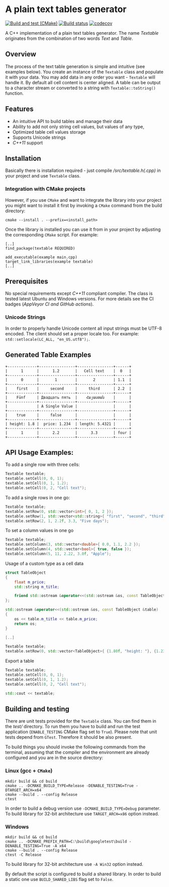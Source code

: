 # A plain text tables generator

[![Build and test (CMake)](https://github.com/vahancho/textable/actions/workflows/cmake.yml/badge.svg)](https://github.com/vahancho/textable/actions/workflows/cmake.yml)
[![Build status](https://ci.appveyor.com/api/projects/status/dey9nhcsubmtaq0g?svg=true)](https://ci.appveyor.com/project/vahancho/textable)
[![codecov](https://codecov.io/gh/vahancho/textable/branch/master/graph/badge.svg)](https://codecov.io/gh/vahancho/textable)

A C++ implementation of a plain text tables generator. The name *Textable* originates
from the combination of two words *Text* and *Table*.

## Overview

The process of the text table generation is simple and intuitive (see examples below).
You create an instance of the `Textable` class and populate it with your data.
You may add data in any order you want - `Textable` will handle it.
By default all cell content is center aligned. A table can be output to a character stream or
converted to a string with `Textable::toString()` function.

## Features

- An intuitive API to build tables and manage their data
- Ability to add not only string cell values, but values of any type,
- Optimized table cell values storage
- Supports Unicode strings
- *C++11* support

## Installation

Basically there is installation required - just compile */src/textable.h(.cpp)* in
your project and use `Textable` class.

### Integration with CMake projects

However, if you use `CMake` and want to integrate the library into your project you
might want to install it first by invoking a `CMake` command from the build directory:

```
cmake --install . --prefix=<install_path>
```

Once the library is installed you can use it from in your project by adjusting the
corresponding `CMake` script. For example:

```
[..]
find_package(textable REQUIRED)

add_executable(example main.cpp)
target_link_libraries(example textable)
[..]
```

## Prerequisites

No special requirements except *C++11* compliant compiler. The class is tested latest
Ubuntu and Windows versions. For more details see the CI badges (*AppVeyor CI and GitHub actions*).

### Unicode Strings

In order to properly handle Unicode content all input strings must be UTF-8 encoded.
The client should set a proper locale too. For example: `std::setlocale(LC_ALL, "en_US.utf8");`.

## Generated Table Examples

```
+-------------+----------------+----------------+------+
|      1      |      1.2       |   Cell text    |  0   |
+-------------+----------------+----------------+------+
|      0      |       1        |       2        | 1.1  |
+-------------+----------------+----------------+------+
|    first    |     second     |     third      | 2.2  |
+-------------+----------------+----------------+------+
|    Fünf     | Двадцать пять  |    Հայաստան    |      |
+-------------+----------------+----------------+------+
|             | A Single Value |                |      |
+-------------+----------------+----------------+------+
|    true     |     false      |                |      |
+-------------+----------------+----------------+------+
| height: 1.8 |  price: 1.234  | length: 5.4321 |      |
+-------------+----------------+----------------+------+
|      1      |      2.2       |      3.3       | four |
+-------------+----------------+----------------+------+
```

## API Usage Examples:

To add a single row with three cells:
```cpp
Textable textable;
textable.setCell(0, 0, 1);
textable.setCell(0, 1, 1.2);
textable.setCell(0, 2, "Cell text");
```

To add a single rows in one go:
```cpp
Textable textable;
textable.setRow(0, std::vector<int>{ 0, 1, 2 });
textable.setRow(1, std::vector<std::string>{ "first", "second", "third" });
textable.setRow(2, 1, 2.2f, 3.3, "Five days");
```

To set a column values in one go
```cpp
Textable textable;
textable.setColumn(3, std::vector<double>{ 0.0, 1.1, 2.2 });
textable.setColumn(4, std::vector<bool>{ true, false });
textable.setColumn(5, 11, 2.22, 3.0f, "Apple");
```

Usage of a custom type as a cell data
```cpp
struct TableObject
{
    float m_price;
    std::string m_title;

    friend std::ostream &operator<<(std::ostream &os, const TableObject &table);
};

std::ostream &operator<<(std::ostream &os, const TableObject &table)
{
    os << table.m_title << table.m_price;
    return os;
}

[..]

Textable textable;
textable.setRow(0, std::vector<TableObject>{ {1.80f, "height: "}, {1.234f, "price: "}, {5.4321f, "length: "} });
```

Export a table
```cpp
Textable textable;
textable.setCell(0, 0, 1);
textable.setCell(0, 1, 1.2);
textable.setCell(0, 2, "Cell text");

std::cout << textable;
```

## Building and testing

There are unit tests provided for the `Textable` class. You can find them in the *test/* directory.
To run them you have to build and run the test application (`ENABLE_TESTING` CMake flag set to `True`).
Please note that unit tests depend from `GTest`. Therefore it should be also present.

To build things you should invoke the following commands from the terminal,
assuming that the compiler and the environment are already configured and you are in the source directory:

### Linux (gcc + `CMake`)

```
mkdir build && cd build
cmake .. -DCMAKE_BUILD_TYPE=Release -DENABLE_TESTING=True -DTARGET_ARCH=x64
cmake --build . --config Release
ctest
```
In order to build a debug version use `-DCMAKE_BUILD_TYPE=Debug` parameter.
To build library for 32-bit architecture use `TARGET_ARCH=x86` option instead.

### Windows

```
mkdir build && cd build
cmake .. -DCMAKE_PREFIX_PATH=C:\build\googletest\build -DENABLE_TESTING=True -A x64
cmake --build . --config Release
ctest -C Release
```

To build library for 32-bit architecture use `-A Win32` option instead.


By default the script is configured to build a shared library. In order to build a static one use
`BUILD_SHARED_LIBS` flag set to `False`.
